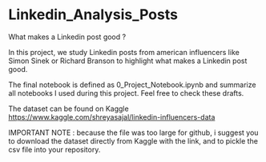 # Linkedin_Analysis_Posts

What makes a Linkedin post good ?

In this project, we study Linkedin posts from american influencers like Simon Sinek or Richard Branson to highlight what makes a Linkedin post good.  

The final notebook is defined as 0_Project_Notebook.ipynb and summarize all notebooks I used during this project. Feel free to check these drafts.

The dataset can be found on Kaggle 
https://www.kaggle.com/shreyasajal/linkedin-influencers-data

IMPORTANT NOTE : 
because the file was too large for github, i suggest you to download the dataset directly from Kaggle with the link, and to pickle the csv file into your repository.

